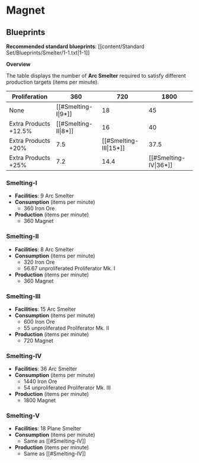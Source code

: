 # Magnet

## Blueprints

**Recommended standard blueprints**: [[content/Standard Set/Blueprints/Smelter/1-1.txt|1-1]]

**Overview**

The table displays the number of **Arc Smelter** required to satisfy different production targets (items per minute).

| Proliferation         | 360                  | 720                    | 1800                  |
| --------------------- | -------------------- | ---------------------- | --------------------- |
| None                  | [[#Smelting-I\|9*]]  | 18                     | 45                    |
| Extra Products +12.5% | [[#Smelting-II\|8*]] | 16                     | 40                    |
| Extra Products +20%   | 7.5                  | [[#Smelting-III\|15*]] | 37.5                  |
| Extra Products +25%   | 7.2                  | 14.4                   | [[#Smelting-IV\|36*]] |


### Smelting-I

- **Facilities**: 9 Arc Smelter
- **Consumption** (items per minute)
	- 360 Iron Ore
- **Production** (items per minute)
	- 360 Magnet

### Smelting-II

- **Facilities**: 8 Arc Smelter
- **Consumption** (items per minute)
	- 320 Iron Ore
	- 56.67 unproliferated Proliferator Mk. I
- **Production** (items per minute)
	- 360 Magnet

### Smelting-III

- **Facilities**: 15 Arc Smelter
- **Consumption** (items per minute)
	- 600 Iron Ore
	- 55 unproliferated Proliferator Mk. II
- **Production** (items per minute)
	- 720 Magnet

### Smelting-IV

- **Facilities**: 36 Arc Smelter
- **Consumption** (items per minute)
	- 1440 Iron Ore
	- 54 unproliferated Proliferator Mk. III
- **Production** (items per minute)
	- 1800 Magnet

### Smelting-V

- **Facilities**: 18 Plane Smelter
- **Consumption** (items per minute)
	- Same as [[#Smelting-IV]]
- **Production** (items per minute)
	- Same as [[#Smelting-IV]]
